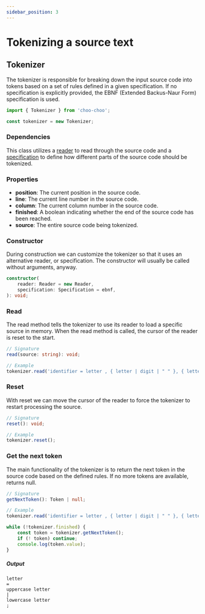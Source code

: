 ```yaml
---
sidebar_position: 3
---
```


# Tokenizing a source text

## Tokenizer

The tokenizer is responsible for breaking down the input source code into tokens based on a set of rules defined in a given specification. If no specification is explicitly provided, the EBNF (Extended Backus-Naur Form) specification is used.

```typescript
import { Tokenizer } from 'choo-choo';

const tokenizer = new Tokenizer;
```

### Dependencies

This class utilizes a [reader](reader) to read through the source code and a [specification](specification) to define how different parts of the source code should be tokenized.

### Properties

* **position**: The current position in the source code.
* **line**: The current line number in the source code.
* **column**: The current column number in the source code.
* **finished**: A boolean indicating whether the end of the source code has been reached.
* **source**: The entire source code being tokenized.

### Constructor

During construction we can customize the tokenizer so that it uses an alternative reader, or specification. The constructor will usually be called without arguments, anyway.

```typescript
constructor(
    reader: Reader = new Reader,
    specification: Specification = ebnf,
): void;
```

### Read

The read method tells the tokenizer to use its reader to load a specific source in memory. When the read method is called, the cursor of the reader is reset to the start.

```typescript
// Signature
read(source: string): void;

// Example
tokenizer.read('identifier = letter , { letter | digit | " " }, { letter | digit } ;');
```

### Reset

With reset we can move the cursor of the reader to force the tokenizer to restart processing the source.

```typescript
// Signature
reset(): void;

// Example
tokenizer.reset();
```

### Get the next token

The main functionality of the tokenizer is to return the next token in the source code based on the defined rules. If no more tokens are available, returns null.

```typescript
// Signature
getNextToken(): Token | null;

// Example
tokenizer.read('identifier = letter , { letter | digit | " " }, { letter | digit } ;');

while (!tokenizer.finished) {
    const token = tokenizer.getNextToken();
    if (! token) continue;
    console.log(token.value);
}
```

##### Output

```
letter
=
uppercase letter
|
lowercase letter
;
```
